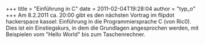 +++
title = "Einführung in C"
date = 2011-02-04T19:28:04
author = "typ_o"
+++
Am 8.2.2011 ca. 20:00 gibt es den nächsten Vortrag im flipdot
hackerspace kassel: Einführung in die Programmiersprache C (von Ric0).  
Dies ist ein Einstiegskurs, in dem die Grundlagen angesprochen werden,
mit Beispielen vom "Hello World" bis zum Taschenrechner.
